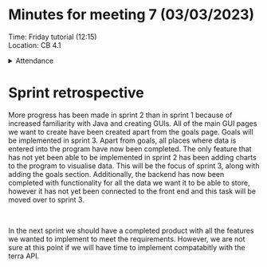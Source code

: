 # Minutes for meeting 7 (03/03/2023)
Time: Friday tutorial (12:15) <br>
Location: CB 4.1

<details><summary>Attendance</summary><p>
  
  - Alexander Agafonov	
  - Thomas Canning	
  - Artiom Casian	
  - ~Arthur	Chen~
  - Alex Clarke
  - Harry Crane

</p></details>

# Sprint retrospective

More progress has been made in sprint 2 than in sprint 1 because of increased familiarity with Java and creating GUIs. All of the main GUI pages we want to create have been created apart from the goals page. Goals will be implemented in sprint 3. Apart from goals, all places where data is entered into the program have now been completed. The only feature that has not yet been able to be implemented in sprint 2 has been adding charts to the program to visualise data. This will be the focus of sprint 3, along with adding the goals section. Additionally, the backend has now been completed with functionality for all the data we want it to be able to store, however it has not yet been connected to the front end and this task will be moved over to sprint 3.

<br>
    
In the next sprint we should have a completed product with all the features we wanted to implement to meet the requirements. However, we are not sure at this point if we will have time to implement compatabitly with the terra API.
  
</p>



